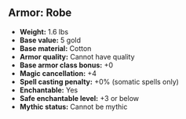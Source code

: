 ## Armor: Robe
- **Weight:** 1.6 lbs
- **Base value:** 5 gold
- **Base material:** Cotton
- **Armor quality:** Cannot have quality
- **Base armor class bonus:** +0
- **Magic cancellation:** +4
- **Spell casting penalty:** +0% (somatic spells only)
- **Enchantable:** Yes
- **Safe enchantable level:** +3 or below
- **Mythic status:** Cannot be mythic
